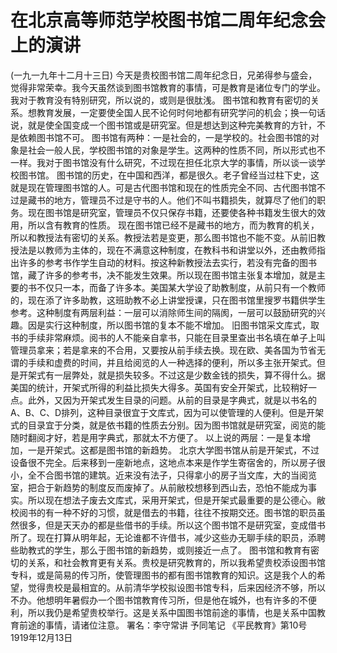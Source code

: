 # 在北京高等师范学校图书馆二周年纪念会上的演讲
(一九一九年十二月十三日)
今天是贵校图书馆二周年纪念日，兄弟得参与盛会，觉得非常荣幸。我今天虽然谈到图书馆教育的事情，可是教育是诸位专门的学业。我对于教育没有特别研究，所以说的，或则是很肽浅。
图书馆和教育有密切的关系。想教育发展，一定要使全国人民不论何时何地都有研究学问的机会；换一句话说，就是使全国变成一个图书馆或是研究室。但是想达到这种完美教育的方针，不是依赖图书馆不可。
图书馆有两种：一是社会的，一是学校的。社会图书馆的对象是社会一般人民，学校图书馆的对象是学生。这两种的性质不同，所以形式也不一样。我对于图书馆没有什么研究，不过现在担任北京大学的事情，所以谈一谈学校图书馆。
图书馆的历史，在中国和西洋，都是很久。老子曾经当过柱下史，这就是现在管理图书馆的人。可是古代图书馆和现在的性质完全不同、古代图书馆不过是藏书的地方，管理员不过是守书的人。他们不叫书籍损失，就算尽了他们的职务。现在图书馆是研究室，管理员不仅只保存书籍，还要使各种书籍发生很大的效用，所以含有教育的性质。
现在图书馆已经不是藏书的地方，而为教育的机关，所以和教授法有密切的关系。教授法若是变更，那么图书馆也不能不变。从前旧教授法是以教师为主体的，现在不满意这种制度，在教科书和讲堂以外，还由教师指出许多的参考书作学生自动的材料。按这种新教授法去实行，若没有完备的图书馆，藏了许多的参考书，决不能发生效果。所以现在图书馆主张复本增加，就是主要的书不仅只一本，而备了许多本。美国某大学设了助教制度，从前只有一个教师的，现在添了许多助教，这班助教不必上讲堂授课，只在图书馆里搜罗书籍供学生参考。这种制度有两层利益：一层可以消除师生间的隔阂，一层可以鼓励研究的兴趣。因是实行这种制度，所以图书馆的复本不能不增加。
旧图书馆采文库式，取书的手续非常麻烦。阅书的人不能亲自拿书，只能在目录里查出书名填在单子上叫管理员拿来；若是拿来的不合用，又要按从前手续去换。现在欧、美各国为节省无谓的手续和虚费的时间，并且给阅览的人一种选择的便利，所以多主张开架式。但是开架式有一层弊处，就是损失较多。不过这是少数金钱的损失，算不得什么。据美国的统计，开架式所得的利益比损失大得多。英国有安全开架式，比较稍好一点。此外，又因为开架式发生目录的问题。从前的目录是字典式，就是以书名的A、B、C、D排列，这种目录很宜于文库式，因为可以使管理的人便利。但是开架式的目录宜于分类，就是依书籍的性质去分别。因为图书馆就是研究室，阅览的能随时翻阅才好，若是用字典式，那就太不方便了。
以上说的两层：一是复本增加，一是开架式。这都是图书馆的新趋势。
北京大学图书馆从前是开架式，不过设备很不完全。后来移到一座新地点，这地点本来是作学生寄宿舍的，所以房子很小，全不合图书馆的建筑。近来没有法子，只得拿小的房子当文库，大的当阅览室，把合于新趋势的制度反而废掉了。从前敝校想移到西山去，恐怕不能成为事实。所以现在想法子废去文库式，采用开架式，但是开架式最重要的是公德心。敝校阅书的有一种不好的习惯，就是借去的书籍，往往不按期交还。图书馆的职员虽然很多，但是天天办的都是些借书的手续。所以这个图书馆不是研究室，变成借书所了。现在打算从明年起，无论谁都不许借书，减少这些办无聊手续的职员，添聘些助教式的学生，那么于图书馆的新趋势，或则接近一点了。
图书馆和教育有密切的关系，和社会教育更有关系。贵校是研究教育的，所以我希望贵校添设图书馆专科，或是简易的传习所，使管理图书的都有图书馆教育的知识。这是我个人的希望，觉得贵校是最相宜的。从前清华学校拟设图书馆专科，后来因经济不够，所以不办。他想明年暑假办一个图书馆教育传习所，但是他在城外，也有许多的不便利，所以我仍是希望贵校举行。这是关系中国图书馆前途的事情，也是关系中国教育前途的事情，请诸位注意。
署名：李守常讲
予同笔记
《平民教育》第10号
1919年12月13日

